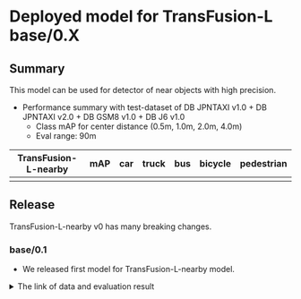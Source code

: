 # Deployed model for TransFusion-L base/0.X
## Summary

This model can be used for detector of near objects with high precision.

- Performance summary with test-dataset of DB JPNTAXI v1.0 + DB JPNTAXI v2.0 + DB GSM8 v1.0 + DB J6 v1.0
  - Class mAP for center distance (0.5m, 1.0m, 2.0m, 4.0m)
  - Eval range: 90m

| TransFusion-L-nearby | mAP | car | truck | bus | bicycle | pedestrian |
| -------------------- | --- | --- | ----- | --- | ------- | ---------- |
|                      |     |     |       |     |         |            |

## Release

TransFusion-L-nearby v0 has many breaking changes.

### base/0.1

- We released first model for TransFusion-L-nearby model.

<details>
<summary> The link of data and evaluation result </summary>

- Main parameter
  - range = 51.2m
  - voxel_size = [0.2, 0.2, 10]
  - grid_size = [512, 512, 1]
- model
  - Training dataset: DB JPNTAXI v1.0 + DB JPNTAXI v2.0
  - Eval dataset: DB JPNTAXI v1.0 + DB JPNTAXI v2.0
  - [Config file path](https://github.com/tier4/autoware-ml/blob/3df40a10310dff2d12e4590e26f81017e002a2a0/projects/TransFusion/configs/t4dataset/transfusion_lidar_pillar_second_secfpn_1xb1-cyclic-20e_t4xx1_50m_512grid.py)
  - Deployed ROS parameter file [[webauto]](https://awf.ml.dev.web.auto/perception/models/transfusion/t4xx1_50m/v1/transfusion_ml_package.param.yaml) [[model-zoo]](https://download.autoware-ml-model-zoo.tier4.jp/autoware-ml/models/transfusion/transfusion-l-nearby/t4base/v0.1/transfusion.param.yaml)
  - Deployed ROS param file for remap [[model-zoo]](https://download.autoware-ml-model-zoo.tier4.jp/autoware-ml/models/transfusion/transfusion-l-nearby/t4base/v0.1/detection_class_remapper.param.yaml)
  - Deployed onnx model [[webauto]](https://awf.ml.dev.web.auto/perception/models/transfusion/t4xx1_50m/v1/transfusion.onnx) [[model-zoo]](https://download.autoware-ml-model-zoo.tier4.jp/autoware-ml/models/transfusion/transfusion-l-nearby/t4base/v0.1/transfusion.param.yaml)
  - Training results [[webauto]](https://awf.ml.dev.web.auto/perception/models/transfusion/t4xx1_50m/v1/logs.zip)
  - Training results [model-zoo]
    - [logs.zip](https://download.autoware-ml-model-zoo.tier4.jp/autoware-ml/models/transfusion/transfusion-l-nearby/t4base/v0.1/log.zip)
    - [checkpoint_best.pth](https://download.autoware-ml-model-zoo.tier4.jp/autoware-ml/models/transfusion/transfusion-l-nearby/t4base/v0.1/epoch_43.pth)
    - [config.py](https://download.autoware-ml-model-zoo.tier4.jp/autoware-ml/models/transfusion/transfusion-l-nearby/t4base/v0.1/transfusion_lidar_pillar_second_secfpn_1xb1-cyclic-20e_t4xx1_50m_512grid.py)
  - train time: RTX3090 * 1 * 7 days
  - Total mAP to test dataset (eval range = 50m): 0.751

| class_name | mAP  | AP@0.5m | AP@1.0m | AP@2.0m | AP@4.0m |
| ---------- | ---- | ------- | ------- | ------- | ------- |
| car        | 87.2 | 70.1    | 89.0    | 94.3    | 95.6    |
| truck      | 70.7 | 39.8    | 70.9    | 82.6    | 89.4    |
| bus        | 84.7 | 64.9    | 87.6    | 93.1    | 93.1    |
| bicycle    | 67.9 | 63.1    | 69.4    | 69.6    | 69.6    |
| pedestrian | 64.9 | 57.0    | 62.6    | 68.1    | 71.9    |

</details>
